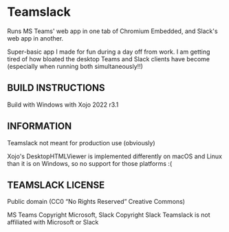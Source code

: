 # Teamslack
Runs MS Teams' web app in one tab of Chromium Embedded, and Slack's web app in another.

Super-basic app I made for fun during a day off from work.  I am getting tired of how bloated the desktop Teams and Slack clients have become (especially when running both simultaneously!!)


BUILD INSTRUCTIONS
-------
Build with Windows with Xojo 2022 r3.1


INFORMATION
-------
Teamslack not meant for production use (obviously)

Xojo's DesktopHTMLViewer is implemented differently on macOS and Linux than it is on Windows, so no support for those platforms :(


TEAMSLACK LICENSE
-------
Public domain (CC0 “No Rights Reserved” Creative Commons)

MS Teams Copyright Microsoft, Slack Copyright Slack
Teamslack is not affiliated with Microsoft or Slack